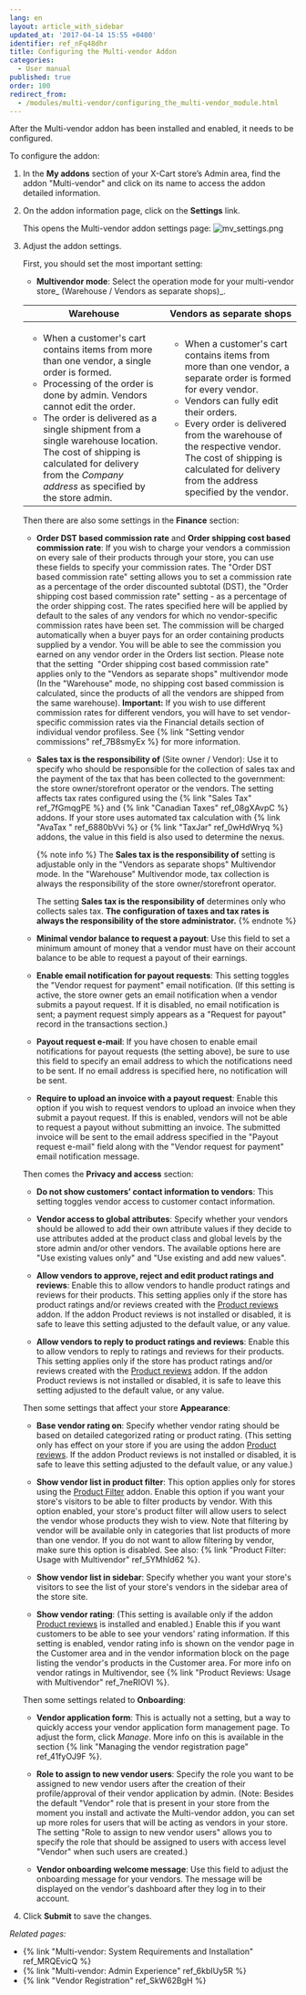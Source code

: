 ```yaml
---
lang: en
layout: article_with_sidebar
updated_at: '2017-04-14 15:55 +0400'
identifier: ref_nFq48dhr
title: Configuring the Multi-vendor Addon
categories:
  - User manual
published: true
order: 100
redirect_from:
  - /modules/multi-vendor/configuring_the_multi-vendor_module.html
---
```

After the Multi-vendor addon has been installed and enabled, it needs to be configured.

To configure the addon:

1.  In the **My addons** section of your X-Cart store’s Admin area, find the addon "Multi-vendor" and click on its name to access the addon detailed information. 

2.  On the addon information page, click on the **Settings** link.    

    This opens the Multi-vendor addon settings page:
    ![mv_settings.png]({{site.baseurl}}/attachments/ref_nFq48dhr/mv_settings.png)

3.  Adjust the addon settings.

    First, you should set the most important setting:
    
    *   **Multivendor mode**: Select the operation mode for your multi-vendor store_ (Warehouse / Vendors as separate shops)_. 

    <table class="ui compact celled small padded table">
      <thead>
        <tr class="sortableHeader">
          <th class="confluenceTh sortableHeader" data-column="0">
            <div class="tablesorter-header-inner">Warehouse</div>
          </th>
          <th class="confluenceTh sortableHeader" data-column="1">
            <div class="tablesorter-header-inner">Vendors as separate shops</div>
          </th>
        </tr>
      </thead>
      <tbody>
        <tr>
          <td class="confluenceTd">
            <ul>
              <li>When a customer's cart contains items from more than one vendor, a single order is formed.</li>
              <li>Processing of the order is done by admin. Vendors cannot edit the order.</li>
              <li>The order is delivered as a single shipment from a single warehouse location. The cost of shipping is calculated for delivery from the <em>Company address</em> as specified by the store admin.</li>
            </ul>
          </td>
          <td class="confluenceTd" >
            <ul>
              <li>When a customer's cart contains items from more than one vendor, a separate order is formed for every vendor.</li>
              <li>Vendors can fully edit their orders.</li>
              <li>Every order is delivered from the warehouse of the respective vendor. The cost of shipping is calculated for delivery from the address specified by the vendor.</li>
            </ul>
          </td>
        </tr>
      </tbody>
    </table>

    Then there are also some settings in the **Finance** section:
    
    *   **Order DST based commission rate** and **Order shipping cost based commission rate**: If you wish to charge your vendors a commission on every sale of their products through your store, you can use these fields to specify your commission rates. The "Order DST based commission rate" setting allows you to set a commission rate as a percentage of the order discounted subtotal (DST), the "Order shipping cost based commission rate" setting - as a percentage of the order shipping cost. The rates specified here will be applied by default to the sales of any vendors for which no vendor-specific commission rates have been set. 
        The commission will be charged automatically when a buyer pays for an order containing products supplied by a vendor. You will be able to see the commission you earned on any vendor order in the Orders list section.
        Please note that the setting  "Order shipping cost based commission rate" applies only to the "Vendors as separate shops" multivendor mode (In the "Warehouse" mode, no shipping cost based commission is calculated, since the products of all the vendors are shipped from the same warehouse).
        **Important:** If you wish to use different commission rates for different vendors, you will have to set vendor-specific commission rates via the Financial details section of individual vendor profiless. 
        See {% link "Setting vendor commissions" ref_7B8smyEx %} for more information.

    *   **Sales tax is the responsibility of** (Site owner / Vendor): Use it to specify who should be responsible for the collection of sales tax and the payment of the tax that has been collected to the government: the store owner/storefront operator or the vendors. The setting affects tax rates configured using the {% link "Sales Tax" ref_7fGmqgPE %} and {% link "Canadian Taxes" ref_08gXAvpC %} addons. If your store uses automated tax calculation with {% link "AvaTax " ref_6880bVvi %} or {% link "TaxJar" ref_0wHdWryq %} addons, the value in this field is also used to determine the nexus. 
       
        {% note info %}
        The **Sales tax is the responsibility of** setting is adjustable only in the "Vendors as separate shops" Multivendor mode. In the "Warehouse" Multivendor mode, tax collection is always the responsibility of the store owner/storefront operator. 
        
        The setting **Sales tax is the responsibility of** determines only who collects sales tax. **The configuration of taxes and tax rates is always the responsibility of the store administrator.**
        {% endnote %}
    
    *   **Minimal vendor balance to request a payout**: Use this field to set a minimum amount of money that a vendor must have on their account balance to be able to request a payout of their earnings.
    
    *   **Enable email notification for payout requests**: This setting toggles the "Vendor request for payment" email notification. (If this setting is active, the store owner gets an email notification when a vendor submits a payout request. If it is disabled, no email notification is sent; a payment request simply appears as a "Request for payout" record in the transactions section.)
    
    *   **Payout request e-mail**: If you have chosen to enable email notifications for payout requests (the setting above), be sure to use this field to specify an email address to which the notifications need to be sent. If no email address is specified here, no notification will be sent.
    
    *   **Require to upload an invoice with a payout request**: Enable this option if you wish to request vendors to upload an invoice when they submit a payout request. If this is enabled, vendors will not be able to request a payout without submitting an invoice. The submitted invoice will be sent to the email address specified in the "Payout request e-mail" field along with the "Vendor request for payment" email notification message.
    
    Then comes the **Privacy and access** section:
    
    *   **Do not show customers’ contact information to vendors**: This setting toggles vendor access to customer contact information.
    
    *   **Vendor access to global attributes**: Specify whether your vendors should be allowed to add their own attribute values if they decide to use attributes added at the product class and global levels by the store admin and/or other vendors.
        The available options here are "Use existing values only" and "Use existing and add new values".

    *   **Allow vendors to approve, reject and edit product ratings and reviews**: Enable this to allow vendors to handle product ratings and reviews for their products. This setting applies only if the store has product ratings and/or reviews created with the [Product reviews](https://market.x-cart.com/addons/product-reviews.html "Configuring the Multi-vendor addon") addon. If the addon Product reviews is not installed or disabled, it is safe to leave this setting adjusted to the default value, or any value.
    
    *   **Allow vendors to reply to product ratings and reviews**: Enable this to allow vendors to reply to ratings and reviews for their products. This setting applies only if the store has product ratings and/or reviews created with the [Product reviews](https://market.x-cart.com/addons/product-reviews.html "Configuring the Multi-vendor addon") addon. If the addon Product reviews is not installed or disabled, it is safe to leave this setting adjusted to the default value, or any value.
    
    Then some settings that affect your store **Appearance**:
    
    *   **Base vendor rating on**: Specify whether vendor rating should be based on detailed categorized rating or product rating. (This setting only has effect on your store if you are using the addon [Product reviews](https://market.x-cart.com/addons/product-reviews.html "Configuring the Multi-vendor addon"). If the addon Product reviews is not installed or disabled, it is safe to leave this setting adjusted to the default value, or any value.)
    
    *   **Show vendor list in product filter**: This option applies only for stores using the [Product Filter](https://market.x-cart.com/addons/product-filter.html "Configuring the Multi-vendor addon") addon. Enable this option if you want your store's visitors to be able to filter products by vendor. With this option enabled, your store's product filter will allow users to select the vendor whose products they wish to view. Note that filtering by vendor will be available only in categories that list products of more than one vendor. If you do not want to allow filtering by vendor, make sure this option is disabled. See also: {% link "Product Filter: Usage with Multivendor" ref_5YMhId62 %}.
    
    *   **Show vendor list in sidebar**: Specify whether you want your store's visitors to see the list of your store's vendors in the sidebar area of the store site.
    
    *   **Show vendor rating**: (This setting is available only if the addon [Product reviews](https://market.x-cart.com/addons/product-reviews.html "Configuring the Multi-vendor addon") is installed and enabled.) Enable this if you want customers to be able to see your vendors' rating information. If this setting is enabled, vendor rating info is shown on the vendor page in the Customer area and in the vendor information block on the page listing the vendor's products in the Customer area. For more info on vendor ratings in Multivendor, see {% link "Product Reviews: Usage with Multivendor" ref_7neRIOVI %}.
    
    Then some settings related to **Onboarding**:
    
    *   **Vendor application form**: This is actually not a setting, but a way to quickly access your vendor application form management page. To adjust the form, click *Manage*. More info on this is available in the section {% link "Managing the vendor registration page" ref_41fyOJ9F %}. 
    
    *   **Role to assign to new vendor users**: Specify the role you want to be assigned to new vendor users after the creation of their profile/approval of their vendor application by admin. (Note: Besides the default "Vendor" role that is present in your store from the moment you install and activate the Multi-vendor addon, you can set up more roles for users that will be acting as vendors in your store. The setting "Role to assign to new vendor users" allows you to specify the role that should be assigned to users with access level "Vendor" when such users are created.)
    
    *   **Vendor onboarding welcome message**: Use this field to adjust the onboarding message for your vendors. The message will be displayed on the vendor's dashboard after they log in to their account.

4.  Click **Submit** to save the changes.

_Related pages:_

*   {% link "Multi-vendor: System Requirements and Installation" ref_MRQEvicQ %}
*   {% link "Multi-vendor: Admin Experience" ref_6kbIUy5R %}
*   {% link "Vendor Registration" ref_SkW62BgH %}

